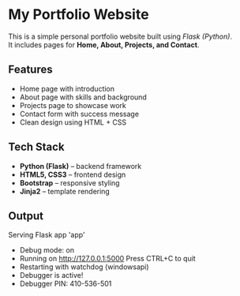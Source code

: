 # My Portfolio Website 

This is a simple personal portfolio website built using *Flask (Python)*.  
It includes pages for **Home, About, Projects, and Contact**.  

##  Features
-  Home page with introduction
-  About page with skills and background
-  Projects page to showcase work
-  Contact form with success message
-  Clean design using HTML + CSS

##  Tech Stack
- **Python (Flask)** – backend framework  
- **HTML5, CSS3** – frontend design  
- **Bootstrap** – responsive styling  
- **Jinja2** – template rendering  

## Output

Serving Flask app 'app'
 * Debug mode: on
 * Running on http://127.0.0.1:5000
Press CTRL+C to quit
 * Restarting with watchdog (windowsapi)
 * Debugger is active!
 * Debugger PIN: 410-536-501
